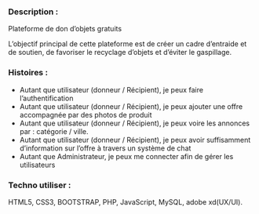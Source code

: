 
### Description :

Plateforme de don d’objets gratuits

L’objectif principal de cette plateforme est de créer un cadre d’entraide et de soutien, de favoriser le recyclage d’objets et d’éviter le gaspillage.

### Histoires :

- Autant que utilisateur (donneur / Récipient), je peux faire l’authentification 
- Autant que utilisateur (donneur / Récipient), je peux ajouter une offre accompagnée par des photos de produit 
- Autant que utilisateur (donneur / Récipient), je peux voire les annonces par : catégorie / ville.
- Autant que utilisateur (donneur / Récipient), je peux avoir suffisamment d’information sur l’offre à travers un système de chat 
- Autant que Administrateur, je peux me connecter afin de gérer les utilisateurs   
### Techno utiliser :

HTML5, CSS3, BOOTSTRAP, PHP, JavaScript, MySQL, adobe xd(UX/UI).
